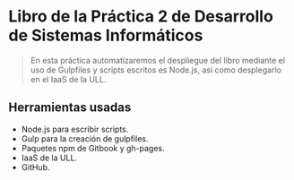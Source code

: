 # Libro de la Práctica 2 de Desarrollo de Sistemas Informáticos

> En esta práctica automatizaremos el despliegue del libro mediante el uso de
Gulpfiles y scripts escritos es Node.js, así como desplegarlo en el IaaS de 
la ULL.

## Herramientas usadas

* Node.js para escribir scripts.
* Gulp para la creación de gulpfiles.
* Paquetes npm de Gitbook y gh-pages.
* IaaS de la ULL.
* GitHub.



